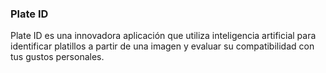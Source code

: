 ### Plate ID

Plate ID es una innovadora aplicación que utiliza inteligencia artificial para identificar platillos a partir de una imagen y evaluar su compatibilidad con tus gustos personales.
